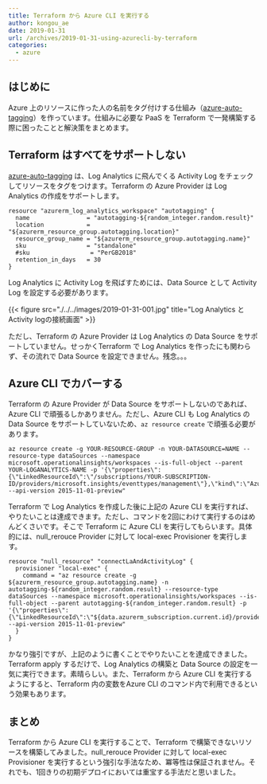 ```yaml
---
title: Terraform から Azure CLI を実行する
author: kongou_ae
date: 2019-01-31
url: /archives/2019-01-31-using-azurecli-by-terraform
categories:
  - azure
---
```


## はじめに

Azure 上のリソースに作った人の名前をタグ付けする仕組み（[azure-auto-tagging](https://github.com/kongou-ae/azure-auto-tagging)）を作っています。仕組みに必要な PaaS を Terraform で一発構築する際に困ったことと解決策をまとめます。


## Terraform はすべてをサポートしない

[azure-auto-tagging](https://github.com/kongou-ae/azure-auto-tagging) は、Log Analytics に飛んでくる Activity Log をチェックしてリソースをタグをつけます。Terraform の Azure Provider は Log Analytics の作成をサポートします。

```
resource "azurerm_log_analytics_workspace" "autotagging" {
  name                = "autotagging-${random_integer.random.result}"
  location            = "${azurerm_resource_group.autotagging.location}"
  resource_group_name = "${azurerm_resource_group.autotagging.name}"
  sku                 = "standalone"
  #sku                 = "PerGB2018"
  retention_in_days   = 30
}
```

Log Analytics に Activity Log を飛ばすためには、Data Source として Activity Log を設定する必要があります。

{{< figure src="./../../images/2019-01-31-001.jpg" title="Log Analytics と Activity logの接続画面" >}}

ただし、Terraform の Azure Provider は Log Analytics の Data Source をサポートしていません。せっかくTerraform で Log Analytics を作ったにも関わらず、その流れで Data Source を設定できません。残念。。。

## Azure CLI でカバーする

Terraform の Azure Provider が Data Source をサポートしないのであれば、Azure CLI で頑張るしかありません。ただし、Azure CLI も Log Analytics の Data Source をサポートしていないため、`az resource create` で頑張る必要があります。

```
az resource create -g YOUR-RESOURCE-GROUP -n YOUR-DATASOURCE=NAME --resource-type dataSources --namespace microsoft.operationalinsights/workspaces --is-full-object --parent YOUR-LOGANALYTICS-NAME -p '{\"properties\":{\"LinkedResourceId\":\"/subscriptions/YOUR-SUBSCRIPTION-ID/providers/microsoft.insights/eventtypes/management\"},\"kind\":\"AzureActivityLog\",\"location\":\"${azurerm_resource_group.autotagging.location}\"}' --api-version 2015-11-01-preview"
```

Terraform で Log Analytics を作成した後に上記の Azure CLI を実行すれば、やりたいことは達成できます。ただし、コマンドを2回にわけて実行するのはめんどくさいです。そこで Terraform に Azure CLI を実行してもらいます。具体的には、null_rerouce Provider に対して local-exec Provisioner を実行します。

```
resource "null_resource" "connectLaAndActivityLog" {
  provisioner "local-exec" {
    command = "az resource create -g ${azurerm_resource_group.autotagging.name} -n autotagging-${random_integer.random.result} --resource-type dataSources --namespace microsoft.operationalinsights/workspaces --is-full-object --parent autotagging-${random_integer.random.result} -p '{\"properties\":{\"LinkedResourceId\":\"${data.azurerm_subscription.current.id}/providers/microsoft.insights/eventtypes/management\"},\"kind\":\"AzureActivityLog\",\"location\":\"${azurerm_resource_group.autotagging.location}\"}' --api-version 2015-11-01-preview"
  }
}
```

かなり強引ですが、上記のように書くことでやりたいことを達成できました。Terraform apply するだけで、Log Analytics の構築と Data Source の設定を一気に実行できます。素晴らしい。また、Terraform から Azure CLI を実行するようにすると、Terraform 内の変数をAzure CLI のコマンド内で利用できるという効果もあります。

## まとめ

Terraform から Azure CLI を実行することで、Terraform で構築できないリソースを構築してみました。null_rerouce Provider に対して local-exec Provisioner を実行するという強引な手法なため、冪等性は保証されません。それでも、1回きりの初期デプロイにおいては重宝する手法だと思いました。
